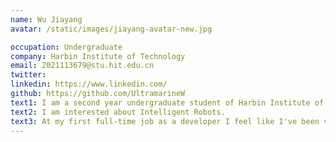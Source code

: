 ```yaml
---
name: Wu Jiayang
avatar: /static/images/jiayang-avatar-new.jpg

occupation: Undergraduate
company: Harbin Institute of Technology
email: 2021113679@stu.hit.edu.cn
twitter:
linkedin: https://www.linkedin.com/
github: https://github.com/UltramarineW
text1: I am a second year undergraduate student of Harbin Institute of Technology.
text2: I am interested about Intelligent Robots.
text3: At my first full-time job as a developer I feel like I've been very lucky to experience a broad and diverce part of projects and tasks. I get to deal with everything from user feedback, design and to backend tests and improving parts of our daily operations.
---
```

